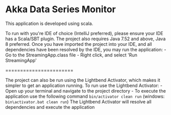 Akka Data Series Monitor
======================================================

This application is developed using scala.

To run with you're IDE of choice (IntelliJ preferred), please ensure your IDE has a Scala/SBT plugin.
The project also requires Java 7.52 and above, Java 8 preferred.
Once you have imported the project into your IDE, and all dependencies have been resolved by the IDE, you may
run the application:
    - Go to the StreamingApp.class file
    - Right click, and select 'Run StreamingApp'

=======================

The project can also be run using the Lightbend Activator, which makes it simpler to get an application running.
To run use the Lightbend Activator:
    - Open up your terminal and navigate to the project directory
    - To execute the application use the following command `bin/activator clean run`
                                                            (windows: `bin\activator.bat clean run`)
The Lightbend Activator will resolve all dependencies and execute the application

